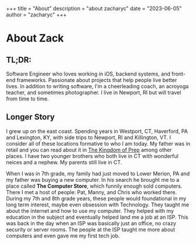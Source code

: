 +++
title = "About"
description = "about zacharyc"
date = "2023-06-05"
author = "zacharyc"
+++

# About Zack

## TL;DR:

Software Engineer who loves working in iOS, backend systems, and front-end frameworks. Passionate about projects that help people live better lives. In addition to writing software, I'm a cheerleading coach, an acroyoga teacher, and sometimes photographer. I live in Newport, RI but will travel from time to time.

## Longer Story

I grew up on the east coast. Spending years in Westport, CT, Haverford, PA and Lexington, KY, with side trips to Newport, RI and Killington, VT. I consider all of these locations formative to who I am today. My father was in retail and you can read about it in [The Kingdom of Prep](https://www.harpercollins.com/products/the-kingdom-of-prep-maggie-bullock?variant=40530104057890) among other places. I have two younger brothers who both live in CT with wonderful neices and a nephew. My parents still live in CT.

When I was in 7th grade, my family had just moved to Lower Merion, PA and my father was buying a new computer. In his search he brought me to a place called **The Computer Store**, which funnily enough sold computers. There I met a host of people: Pat, Manny, and Chris who worked there. During my 7th and 8th grade years, these people would foundational in my long term interest, maybe even obsession with Technology. They taught me about the internet and how to use my computer. They helped with my education in the subject and eventually helped land me a job at an ISP. This was back in the day when an ISP was basically just an office, no crazy security or server rooms. The people at the ISP taught me more about computers and even gave me my first tech job.
